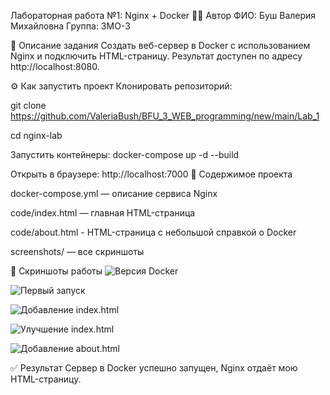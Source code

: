 Лабораторная работа №1: Nginx + Docker
👩‍💻 Автор
ФИО: Буш Валерия Михайловна
Группа: 3МО-3

📌 Описание задания
Создать веб-сервер в Docker с использованием Nginx и подключить HTML-страницу.
Результат доступен по адресу http://localhost:8080.

⚙️ Как запустить проект
Клонировать репозиторий:

git clone https://github.com/ValeriaBush/BFU_3_WEB_programming/new/main/Lab_1

cd nginx-lab

Запустить контейнеры:
docker-compose up -d --build

Открыть в браузере: http://localhost:7000 📂 Содержимое проекта

docker-compose.yml — описание сервиса Nginx

code/index.html — главная HTML-страница

code/about.html - HTML-страница с небольшой справкой о Docker

screenshots/ — все скриншоты

📸 Скриншоты работы
![Версия Docker](https://github.com/ValeriaBush/BFU_3_WEB_programming/tree/main/Lab_1/screenshots/Dockers_version.png)

![Первый запуск](https://github.com/ValeriaBush/BFU_3_WEB_programming/tree/main/Lab_1/screenshots/Container_first_run.png)

![Добавление index.html](https://github.com/ValeriaBush/BFU_3_WEB_programming/tree/main/Lab_1/screenshots/Added_index_html.png)

![Улучшение index.html](https://github.com/ValeriaBush/BFU_3_WEB_programming/tree/main/Lab_1/screenshots/Updated_index_html.png)

![Добавление about.html](https://github.com/ValeriaBush/BFU_3_WEB_programming/tree/main/Lab_1/screenshots/Added_about_html.png)

✅ Результат Сервер в Docker успешно запущен, Nginx отдаёт мою HTML-страницу.
